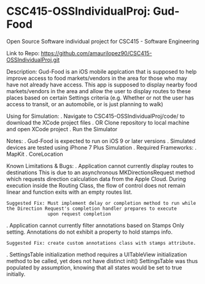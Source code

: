 # CSC415-OSSIndividualProj: Gud-Food
Open Source Software individual project for CSC415 - Software Engineering

Link to Repo: https://github.com/amaurilopez90/CSC415-OSSIndividualProj.git

Description:
  Gud-Food is an iOS mobile applcation that is supposed to help improve access to food markets/vendors in the area for those who may have not already have access. This app is supposed to display nearby food markets/vendors in the area and allow the user to display routes to these places based on certain Settings criteria (e.g. Whether or not the user has access to transit, or an automobile, or is just planning to walk)

Using for Simulation:
  . Navigate to CSC415-OSSIndividualProj/code/ to download the XCode project files
  . OR Clone repository to local machine and open XCode project
  . Run the Simulator
  
Notes:
  . Gud-Food is expected to run on iOS 9 or later versions
  . Simulated devices are tested using iPhone 7 Plus Simulation
  . Required Frameworks:
      . MapKit
      . CoreLocation
  
Known Limitations & Bugs:
  . Application cannot currently display routes to destinations
    This is due to an asynchronous MKDirectionsRequest method which requests direction calculation data from the Apple Cloud. 
    During execution inside the Routing Class, the flow of control does not remain linear and function exits with an empty routes list.
    
    Suggested Fix: Must implement delay or completion method to run while the Direction Request's completion handler prepares to execute
                   upon request completion
                   
  . Application cannot currently filter annotations based on Stamps Only setting. Annotations do not exhibit a property to hold stamps         info.
  
    Suggested Fix: create custom annotations class with stamps attribute. 
    
  . SettingsTable initialization method requires a UITableView initialization method to be called, yet does not have distinct init()
    SettingsTable was thus populated by assumption, knowing that all states would be set to true initially.
    
    
